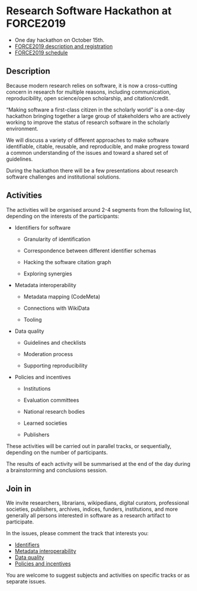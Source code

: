 
# Research Software Hackathon at FORCE2019
- One day hackathon on October 15th.
- [FORCE2019 description and registration](https://www.force11.org/meetings/force2019)
- [FORCE2019 schedule](https://force2019.sched.com/)


## Description

Because modern research relies on software, it is now a cross-cutting concern
in research for multiple reasons, including communication, reproducibility,
open science/open scholarship, and citation/credit.

“Making software a first-class citizen in the scholarly world” is a one-day
hackathon bringing together a large group of stakeholders who are actively
working to improve the status of  research software in the scholarly environment.

We will discuss a variety of different approaches to make software identifiable,
citable, reusable, and reproducible, and make progress toward a common
understanding of the issues and toward a shared set of guidelines.

During the hackathon there will be  a few presentations about research software
challenges and institutional solutions.

## Activities

The activities will be organised around 2-4 segments from the following list,
depending on the interests of the participants:

  - Identifiers for software

      - Granularity of identification

      - Correspondence between different identifier schemas

      - Hacking the software citation graph

      - Exploring synergies

   - Metadata interoperability

        - Metadata mapping (CodeMeta)

        - Connections with WikiData
        
        - Tooling

   - Data quality

        - Guidelines and checklists

        - Moderation process

        - Supporting reproducibility

   - Policies and incentives

        - Institutions

        - Evaluation committees

        - National research bodies

        - Learned societies

        - Publishers


These activities will be carried out in parallel tracks, or sequentially,
depending on the number of participants.

The results of each activity will be summarised at the end of the day
during a brainstorming and conclusions session.

## Join in

We invite researchers, librarians, wikipedians, digital curators,
professional societies, publishers, archives,
indices, funders, institutions, and more generally all persons interested in
software as a research artifact to participate.

In the issues, please comment the track that interests you:
- [Identifiers](https://github.com/force11/force11-rda-scidwg/issues/1)
- [Metadata interoperability](https://github.com/force11/force11-rda-scidwg/issues/2)
- [Data quality](https://github.com/force11/force11-rda-scidwg/issues/3)
- [Policies and incentives](https://github.com/force11/force11-rda-scidwg/issues/4)


You are welcome to suggest subjects and activities on specific tracks or
as separate issues.
